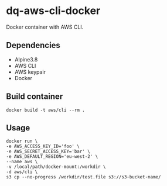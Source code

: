 # dq-aws-cli-docker

Docker container with AWS CLI.

## Dependencies

- Alpine3.8
- AWS CLI
- AWS keypair
- Docker

## Build container

```
docker build -t aws/cli --rm .
```

## Usage

```
docker run \
-e AWS_ACCESS_KEY_ID='foo' \
-e AWS_SECRET_ACCESS_KEY='bar' \
-e AWS_DEFAULT_REGION='eu-west-2' \
--name aws \
-v /local/path/docker-mount:/workdir \
-d aws/cli \
s3 cp --no-progress /workdir/test.file s3://s3-bucket-name/
```
